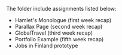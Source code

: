 The folder include assignments listed below:
- Hamlet's Monologue (first week recap)
- Parallax Page (second week recap)
- GlobalTravel (third week recap)
- Portfolio Example (fifth week recap)
- Jobs in Finland prototype

